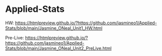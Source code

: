 # Applied-Stats

HW:
  https://htmlpreview.github.io/?https://github.com/jasmineo1/Applied-Stats/blob/main/Jasmine_ONeal_Unit1_HW.html

Pre-Live:
  https://htmlpreview.github.io/?https://github.com/jasmineo1/Applied-Stats/blob/main/Jasmine_ONeal_Unit2_PreLive.html
